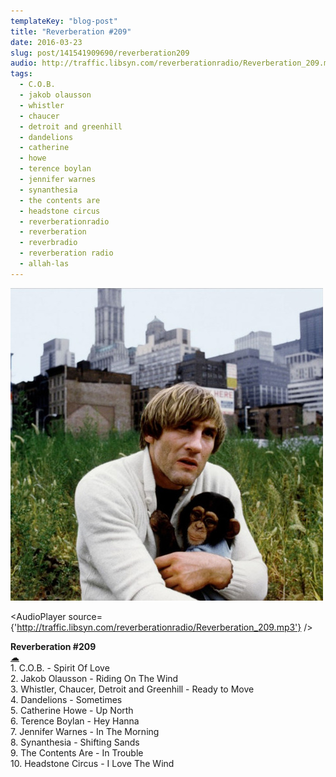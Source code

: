 ```yaml
---
templateKey: "blog-post"
title: "Reverberation #209"
date: 2016-03-23
slug: post/141541909690/reverberation209
audio: http://traffic.libsyn.com/reverberationradio/Reverberation_209.mp3
tags:
  - C.O.B.
  - jakob olausson
  - whistler
  - chaucer
  - detroit and greenhill
  - dandelions
  - catherine
  - howe
  - terence boylan
  - jennifer warnes
  - synanthesia
  - the contents are
  - headstone circus
  - reverberationradio
  - reverberation
  - reverbradio
  - reverberation radio
  - allah-las
---
```


![Reverberation #209](../images/35c3d1e5e5c9137d166356a428e358085e564bd81391fe7b2d1d2f7f357e7f37.png)

<AudioPlayer source={'http://traffic.libsyn.com/reverberationradio/Reverberation_209.mp3'} />

<p><b>Reverberation #209<br /></b><a href="http://traffic.libsyn.com/reverberationradio/Reverberation_209.mp3">&#9729;</a><br />1. C.O.B. - Spirit Of Love<br />2. Jakob Olausson - Riding On The Wind<br />3. Whistler, Chaucer, Detroit and Greenhill - Ready to Move<br />4. Dandelions - Sometimes<br />5. Catherine Howe - Up North<br />6. Terence Boylan - Hey Hanna<br />7. Jennifer Warnes - In The Morning<br />8. Synanthesia - Shifting Sands<br />9. The Contents Are - In Trouble<br />10. Headstone Circus - I Love The Wind</p>
